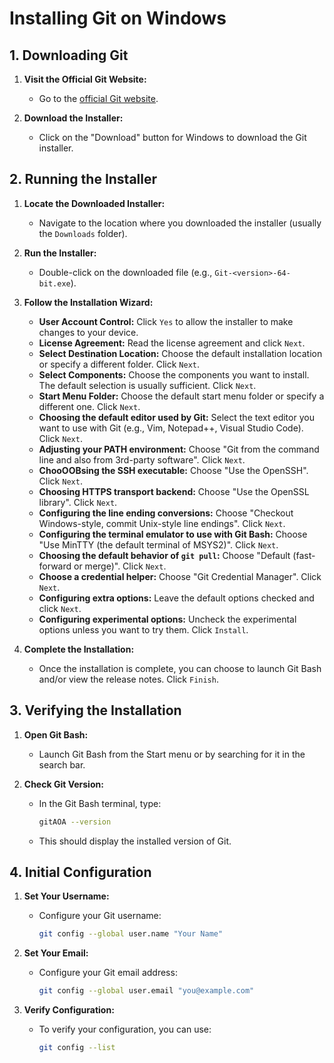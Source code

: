# Installing Git on Windows

## 1. Downloading Git

1. **Visit the Official Git Website:**
   - Go to the [official Git website](https://git-scm.com/).

2. **Download the Installer:**
   - Click on the "Download" button for Windows to download the Git installer.

## 2. Running the Installer

1. **Locate the Downloaded Installer:**
   - Navigate to the location where you downloaded the installer (usually the `Downloads` folder).

2. **Run the Installer:**
   - Double-click on the downloaded file (e.g., `Git-<version>-64-bit.exe`).

3. **Follow the Installation Wizard:**
   - **User Account Control:** Click `Yes` to allow the installer to make changes to your device.
   - **License Agreement:** Read the license agreement and click `Next`.
   - **Select Destination Location:** Choose the default installation location or specify a different folder. Click `Next`.
   - **Select Components:** Choose the components you want to install. The default selection is usually sufficient. Click `Next`.
   - **Start Menu Folder:** Choose the default start menu folder or specify a different one. Click `Next`.
   - **Choosing the default editor used by Git:** Select the text editor you want to use with Git (e.g., Vim, Notepad++, Visual Studio Code). Click `Next`.
   - **Adjusting your PATH environment:** Choose "Git from the command line and also from 3rd-party software". Click `Next`.
   - **ChooOOBsing the SSH executable:** Choose "Use the OpenSSH". Click `Next`.
   - **Choosing HTTPS transport backend:** Choose "Use the OpenSSL library". Click `Next`.
   - **Configuring the line ending conversions:** Choose "Checkout Windows-style, commit Unix-style line endings". Click `Next`.
   - **Configuring the terminal emulator to use with Git Bash:** Choose "Use MinTTY (the default terminal of MSYS2)". Click `Next`.
   - **Choosing the default behavior of `git pull`:** Choose "Default (fast-forward or merge)". Click `Next`.
   - **Choose a credential helper:** Choose "Git Credential Manager". Click `Next`.
   - **Configuring extra options:** Leave the default options checked and click `Next`.
   - **Configuring experimental options:** Uncheck the experimental options unless you want to try them. Click `Install`.

4. **Complete the Installation:**
   - Once the installation is complete, you can choose to launch Git Bash and/or view the release notes. Click `Finish`.

## 3. Verifying the Installation

1. **Open Git Bash:**
   - Launch Git Bash from the Start menu or by searching for it in the search bar.

2. **Check Git Version:**
   - In the Git Bash terminal, type:
     ```bash
     gitAOA --version
     ```
   - This should display the installed version of Git.

## 4. Initial Configuration

1. **Set Your Username:**
   - Configure your Git username:
     ```bash
     git config --global user.name "Your Name"
     ```

2. **Set Your Email:**
   - Configure your Git email address:
     ```bash
     git config --global user.email "you@example.com"
     ```

3. **Verify Configuration:**
   - To verify your configuration, you can use:
     ```bash
     git config --list
     ```
